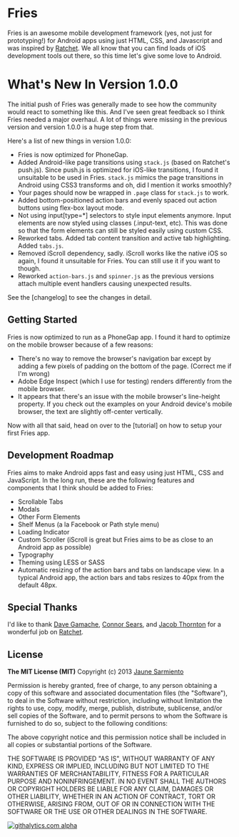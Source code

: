 # Fries

Fries is an awesome mobile development framework (yes, not just for prototyping!) 
for Android apps using just HTML, CSS, and Javascript and was inspired by [Ratchet].
We all know that you can find loads of iOS development tools out there, 
so this time let's give some love to Android.


# What's New In Version 1.0.0

The initial push of Fries was generally made to see how the community would react
to something like this. And I've seen great feedback so I think Fries needed a
major overhaul. A lot of things were missing in the previous version and
version 1.0.0 is a huge step from that.

Here's a list of new things in version 1.0.0:

* Fries is now optimized for PhoneGap.
* Added Android-like page transitions using `stack.js` (based on Ratchet's push.js).
Since push.js is optimized for iOS-like transitions, I found it unsuitable to be
used in Fries. `stack.js` mimics the page transitions in Android using CSS3 transforms
and oh, did I mention it works smoothly?
* Your pages should now be wrapped in `.page` class for `stack.js` to work.
* Added bottom-positioned action bars and evenly spaced out action buttons using flex-box layout mode.
* Not using input[type=*] selectors to style input elements anymore. Input elements 
are now styled using classes (.input-text, etc). This was done so that the form elements
can still be styled easily using custom CSS.
* Reworked tabs. Added tab content transition and active tab highlighting. Added `tabs.js`.
* Removed iScroll dependency, sadly. iScroll works like the native iOS so again, 
I found it unsuitable for Fries. You can still use it if you want to though.
* Reworked `action-bars.js` and `spinner.js` as the previous versions attach multiple
event handlers causing unexpected results.

See the [changelog] to see the changes in detail.


## Getting Started

Fries is now optimized to run as a PhoneGap app. I found it hard to optimize on the mobile
browser because of a few reasons:

* There's no way to remove the browser's navigation bar except by adding a few pixels
of padding on the bottom of the page. (Correct me if I'm wrong)
* Adobe Edge Inspect (which I use for testing) renders differently from the mobile
browser.
* It appears that there's an issue with the mobile browser's line-height property.
If you check out the examples on your Android device's mobile browser, the text are
slightly off-center vertically.

Now with all that said, head on over to the [tutorial] on how to setup your first
Fries app.


## Development Roadmap

Fries aims to make Android apps fast and easy using just HTML, CSS and JavaScript. 
In the long run, these are the following features and components that I think 
should be added to Fries:

* Scrollable Tabs
* Modals
* Other Form Elements
* Shelf Menus (a la Facebook or Path style menu)
* Loading Indicator
* Custom Scroller (iScroll is great but Fries aims to be as close to an Android app as possible)
* Typography
* Theming using LESS or SASS
* Automatic resizing of the action bars and tabs on landscape view. In a typical
Android app, the action bars and tabs resizes to 40px from the default 48px.


## Special Thanks

I'd like to thank [Dave Gamache], [Connor Sears], and [Jacob Thornton] for a wonderful job on [Ratchet].


## License

__The MIT License (MIT)__ Copyright (c) 2013 [Jaune Sarmiento]

Permission is hereby granted, free of charge, to any person obtaining a copy of this software and associated documentation files (the "Software"), to deal in the Software without restriction, including without limitation the rights to use, copy, modify, merge, publish, distribute, sublicense, and/or sell copies of the Software, and to permit persons to whom the Software is furnished to do so, subject to the following conditions:

The above copyright notice and this permission notice shall be included in all copies or substantial portions of the Software.

THE SOFTWARE IS PROVIDED "AS IS", WITHOUT WARRANTY OF ANY KIND, EXPRESS OR IMPLIED, INCLUDING BUT NOT LIMITED TO THE WARRANTIES OF MERCHANTABILITY, FITNESS FOR A PARTICULAR PURPOSE AND NONINFRINGEMENT. IN NO EVENT SHALL THE AUTHORS OR COPYRIGHT HOLDERS BE LIABLE FOR ANY CLAIM, DAMAGES OR OTHER LIABILITY, WHETHER IN AN ACTION OF CONTRACT, TORT OR OTHERWISE, ARISING FROM, OUT OF OR IN CONNECTION WITH THE SOFTWARE OR THE USE OR OTHER DEALINGS IN THE SOFTWARE.


[Ratchet]: http://maker.github.io/ratchet
[Push.js]: http://maker.github.io/ratchet/#push
[Jaune Sarmiento]: http://jaunesarmiento.me
[docs]: http://jaunesarmiento.me/fries
[Dave Gamache]: http://github.com/dhgamache
[Connor Sears]: http://github.com/connors
[Jacob Thornton]: http://github.com/fat
[iScroll 4]: http://cubiq.org/iscroll-4
[Matteo Spinelli]: http://cubiq.org/

[![githalytics.com alpha](https://cruel-carlota.pagodabox.com/5442e4f5cc5951efb12361a41734c6d5 "githalytics.com")](http://githalytics.com/jaunesarmiento/fries)
